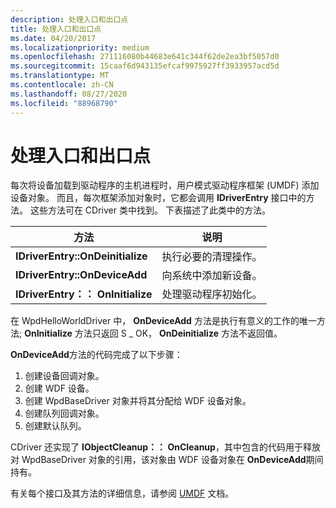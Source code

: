 ```yaml
---
description: 处理入口和出口点
title: 处理入口和出口点
ms.date: 04/20/2017
ms.localizationpriority: medium
ms.openlocfilehash: 271116080b44683e641c344f62de2ea3bf5057d0
ms.sourcegitcommit: 15caaf6d943135efcaf9975927ff3933957acd5d
ms.translationtype: MT
ms.contentlocale: zh-CN
ms.lasthandoff: 08/27/2020
ms.locfileid: "88968790"
---
```

# <a name="handling-the-entry-and-exit-points"></a>处理入口和出口点


每次将设备加载到驱动程序的主机进程时，用户模式驱动程序框架 (UMDF) 添加设备对象。 而且，每次框架添加对象时，它都会调用 **IDriverEntry** 接口中的方法。 这些方法可在 CDriver 类中找到。 下表描述了此类中的方法。

| 方法                           | 说明                            |
|----------------------------------|----------------------------------------|
| **IDriverEntry::OnDeinitialize** | 执行必要的清理操作。 |
| **IDriverEntry::OnDeviceAdd**    | 向系统中添加新设备。       |
| **IDriverEntry：： OnInitialize**   | 处理驱动程序初始化。         |

 

在 WpdHelloWorldDriver 中， **OnDeviceAdd** 方法是执行有意义的工作的唯一方法; **OnInitialize** 方法只返回 S \_ OK， **OnDeinitialize** 方法不返回值。

**OnDeviceAdd**方法的代码完成了以下步骤：

1.  创建设备回调对象。
2.  创建 WDF 设备。
3.  创建 WpdBaseDriver 对象并将其分配给 WDF 设备对象。
4.  创建队列回调对象。
5.  创建默认队列。

CDriver 还实现了 **IObjectCleanup：： OnCleanup**，其中包含的代码用于释放对 WpdBaseDriver 对象的引用，该对象由 WDF 设备对象在 **OnDeviceAdd**期间持有。

有关每个接口及其方法的详细信息，请参阅 [UMDF](https://go.microsoft.com/fwlink/p/?linkid=153678) 文档。

 

 




